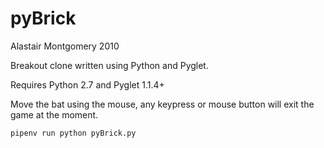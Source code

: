 # pyBrick

Alastair Montgomery 2010

Breakout clone written using Python and Pyglet.

Requires Python 2.7 and Pyglet 1.1.4+

Move the bat using the mouse, any keypress or mouse button will exit the game at the moment.

```bash
pipenv run python pyBrick.py
```

